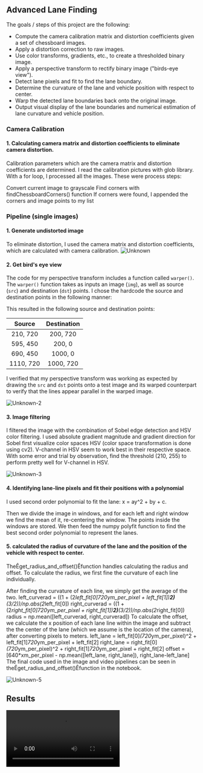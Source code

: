 ## Advanced Lane Finding

The goals / steps of this project are the following:

* Compute the camera calibration matrix and distortion coefficients given a set of chessboard images.
* Apply a distortion correction to raw images.
* Use color transforms, gradients, etc., to create a thresholded binary image.
* Apply a perspective transform to rectify binary image ("birds-eye view").
* Detect lane pixels and fit to find the lane boundary.
* Determine the curvature of the lane and vehicle position with respect to center.
* Warp the detected lane boundaries back onto the original image.
* Output visual display of the lane boundaries and numerical estimation of lane curvature and vehicle position.

### Camera Calibration

#### 1. Calculating camera matrix and distortion coefficients to eliminate camera distortion.
Calibration parameters which are the camera matrix and distortion coefficients are determined. I read the calibration pictures with glob library. With a for loop, I processed all the images. These were process steps:

Convert current image to grayscale
Find corners with findChessboardCorners() function
If corners were found, I appended the corners and image points to my list

### Pipeline (single images)

#### 1. Generate undistorted image
To eliminate distortion, I used the camera matrix and distortion coefficients, which are calculated with camera calibration.
![Unknown](https://user-images.githubusercontent.com/61292363/107550263-dcbb2d00-6be1-11eb-9e1f-3d7d64b1d91a.png)

#### 2. Get bird's eye view
The code for my perspective transform includes a function called `warper()`. The `warper()` function takes as inputs an image (`img`), as well as source (`src`) and destination (`dst`) points.  I chose the hardcode the source and destination points in the following manner:

This resulted in the following source and destination points:

| Source        | Destination   | 
|:-------------:|:-------------:| 
| 210, 720      | 200, 720        | 
| 595, 450      | 200, 0      |
| 690, 450     | 1000, 0      |
| 1110, 720      | 1000, 720        |

I verified that my perspective transform was working as expected by drawing the `src` and `dst` points onto a test image and its warped counterpart to verify that the lines appear parallel in the warped image.

![Unknown-2](https://user-images.githubusercontent.com/61292363/107551615-8c44cf00-6be3-11eb-8870-2414957fa185.png)

#### 3. Image filtering

I filtered the image with the combination of Sobel edge detection and HSV color filtering. I used absolute gradient magnitude and gradient direction for Sobel
first visualize color spaces HSV (color space transformation is done using cv2). V-channel in HSV seem to work best in their respective space. 
With some error and trial by observation, find the threshold (210, 255) to perform pretty well for V-channel in HSV.

![Unknown-3](https://user-images.githubusercontent.com/61292363/107552897-248f8380-6be5-11eb-91ee-841b0df1ab43.png)


#### 4. Identifying lane-line pixels and fit their positions with a polynomial

I used second order polynomial to fit the lane: x = ay^2 + by + c.

Then we divide the image in windows, and for each left and right window we find the mean of it, re-centering the window. The points inside the windows are stored. We then feed the numpy polyfit function to find the best second order polynomial to represent the lanes.

#### 5. calculated the radius of curvature of the lane and the position of the vehicle with respect to center.

TheÊget_radius_and_offset()Êfunction handles calculating the radius and offset.
To calculate the radius, we first fine the curvature of each line individually.

After finding the curvature of each line, we simply get the average of the two.
left_curverad =  ((1 + (2*left_fit[0]*720*ym_per_pixel + left_fit[1])**2)**(3/2))/np.abs(2*left_fit[0])
right_curverad =  ((1 + (2*right_fit[0]*720*ym_per_pixel + right_fit[1])**2)**(3/2))/np.abs(2*right_fit[0])
radius = np.mean([left_curverad, right_curverad])
To calculate the offset, we calculate the x position of each lane line within the image and subtract the the center of the lane (which we assume is the location of the camera), after converting pixels to meters.
left_lane = left_fit[0]*(720*ym_per_pixel)^2 + left_fit[1]*720*ym_per_pixel + left_fit[2]
right_lane = right_fit[0]*(720*ym_per_pixel)^2 + right_fit[1]*720*ym_per_pixel + right_fit[2]
offset = [640*xm_per_pixel - np.mean([left_lane, right_lane]), right_lane-left_lane]
The final code used in the image and video pipelines can be seen in theÊget_radius_and_offset()Êfunction in the notebook.

![Unknown-5](https://user-images.githubusercontent.com/61292363/107554052-74227f00-6be6-11eb-9459-e5cc58b7aaa5.png)


## Results

![github](https://user-images.githubusercontent.com/61292363/106393862-657be100-640a-11eb-9598-badfdbb450fd.mp4)
